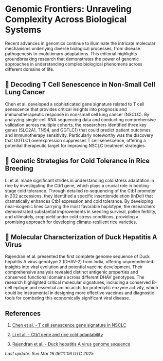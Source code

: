 # Genomic Frontiers: Unraveling Complexity Across Biological Systems

Recent advances in genomics continue to illuminate the intricate molecular mechanisms underlying diverse biological processes, from disease pathogenesis to evolutionary adaptations. This editorial highlights groundbreaking research that demonstrates the power of genomic approaches in understanding complex biological phenomena across different domains of life.

## 🧬 Decoding T Cell Senescence in Non-Small Cell Lung Cancer

Chen et al. developed a sophisticated gene signature related to T cell senescence that provides critical insights into prognosis and immunotherapeutic response in non-small cell lung cancer (NSCLC). By analyzing single-cell RNA sequencing data and conducting comprehensive validation across multiple cohorts, the researchers identified three key genes (SLC2A1, TNS4, and GGTLC1) that could predict patient outcomes and immunotherapy sensitivity. Particularly noteworthy was the discovery that GGTLC1 overexpression suppresses T cell senescence, offering a potential therapeutic target for improving NSCLC treatment strategies.

## 🌱 Genetic Strategies for Cold Tolerance in Rice Breeding

Li et al. made significant strides in understanding cold stress adaptation in rice by investigating the Ctb1 gene, which plays a crucial role in booting-stage cold tolerance. Through detailed re-sequencing of the Ctb1 promoter in 202 accessions, they identified a specific insertion/deletion (InDel) that dramatically enhances Ctb1 expression and cold tolerance. By developing near-isogenic lines carrying the most favorable haplotype, the researchers demonstrated substantial improvements in seedling survival, pollen fertility, and ultimately, crop yield under cold stress conditions, providing a promising approach for developing climate-resilient rice varieties.

## 🦠 Molecular Characterization of Duck Hepatitis A Virus

Rajendran et al. presented the first complete genome sequence of Duck hepatitis A virus genotype 2 (DHAV-2) from India, offering unprecedented insights into viral evolution and potential vaccine development. Their comprehensive analysis revealed distinct antigenic properties and conserved functional domains across different DHAV genotypes. The research highlighted critical molecular signatures, including a conserved B-cell epitope and essential amino acids for proteolytic enzyme activity, which could be instrumental in designing more effective vaccines and diagnostic tools for combating this economically significant viral disease.

## References

1. [Chen et al. - T cell senescence gene signature in NSCLC](https://pubmed.ncbi.nlm.nih.gov/39800199)

2. [Li et al. - Ctb1 gene and rice cold adaptability](https://pubmed.ncbi.nlm.nih.gov/39793938)

3. [Rajendran et al. - Duck hepatitis A virus genome sequence](https://pubmed.ncbi.nlm.nih.gov/39798824)

*Last update: Sun Mar 16 06:11:06 UTC 2025*
